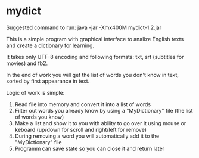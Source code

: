 # mydict

Suggested command to run: java -jar -Xmx400M mydict-1.2.jar

This is a simple program with graphical interface to analize English texts and create a dictionary for learning.

It takes only UTF-8 encoding and following formats: txt, srt (subtitles for movies) and fb2.

In the end of work you will get the list of words you don't know in text, sorted by first appearance in text.

Logic of work is simple:
1. Read file into memory and convert it into a list of words
2. Filter out words you already know by using a "MyDictionary" file (the list of words you know)
3. Make a list and show it to you with ability to go over it using mouse or keboard (up/down for scroll and right/left for remove)
4. During removing a word you will automatically add it to the "MyDictionary" file
5. Programm can save state so you can close it and return later
